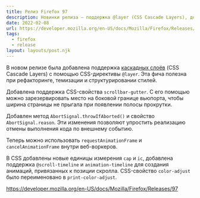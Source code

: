 ```yaml
---
title: Релиз Firefox 97
description: Новинки релиза — поддержка @layer (CSS Cascade Layers), добавление CSS-свойства scrollbar-gutter, добавление метода AbortSignal.throwIfAborted и свойства AbortSignal.reason, поддержка requestAnimationFrame и cancelAnimationFrame в веб-воркерах
date: 2022-02-08
url: https://developer.mozilla.org/en-US/docs/Mozilla/Firefox/Releases/97
tags:
  - firefox 
  - release
layout: layouts/post.njk
---
```

В новом релизе была добавлена поддержка [каскадных слоёв](/posts/2021/01-january/22-css-directive-layer/) (CSS Cascade Layers) с помощью CSS-директивы `@layer`. Эта фича полезна при рефакторинге, темизации и структурировании стилей.

Добавлена поддержка CSS-свойства `scrollbar-gutter`. С его помощью можно зарезервировать место на боковой границе вьюпорта, чтобы ширина страницы не прыгала при появлении полосы прокрутки.

Добавлен метод `AbortSignal.throwIfAborted()` и свойство `AbortSignal.reason`. Эти изменения позволяют упростить реализацию отмены выполнения кода по внешнему событию.

Теперь можно использовать `requestAnimationFrame` и `cancelAnimationFrame` внутри веб-воркеров.

В CSS добавлены новые единицы измерения `cap` и `ic`, добавлена поддержка `@scroll-timeline` и `animation-timeline` для создания анимаций, привязанных к позиции скролла. CSS-свойство `color-adjust` было переименовано в `print-color-adjust`.

https://developer.mozilla.org/en-US/docs/Mozilla/Firefox/Releases/97
